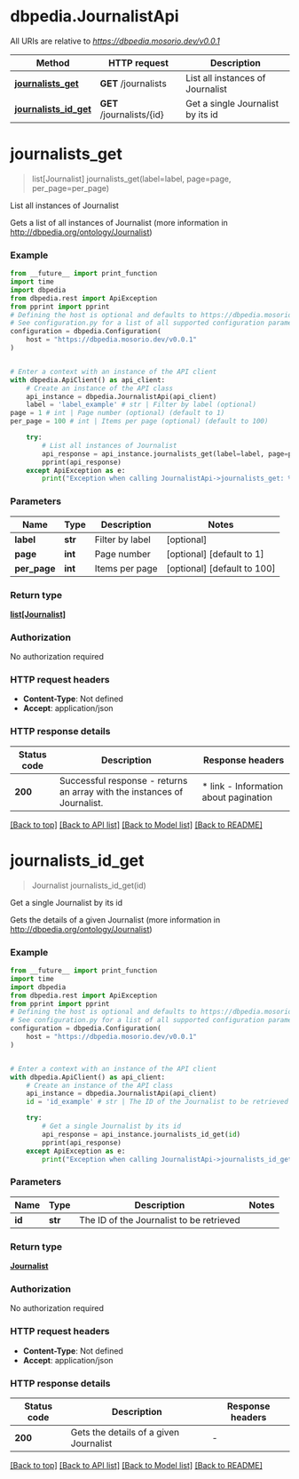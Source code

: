 # dbpedia.JournalistApi

All URIs are relative to *https://dbpedia.mosorio.dev/v0.0.1*

Method | HTTP request | Description
------------- | ------------- | -------------
[**journalists_get**](JournalistApi.md#journalists_get) | **GET** /journalists | List all instances of Journalist
[**journalists_id_get**](JournalistApi.md#journalists_id_get) | **GET** /journalists/{id} | Get a single Journalist by its id


# **journalists_get**
> list[Journalist] journalists_get(label=label, page=page, per_page=per_page)

List all instances of Journalist

Gets a list of all instances of Journalist (more information in http://dbpedia.org/ontology/Journalist)

### Example

```python
from __future__ import print_function
import time
import dbpedia
from dbpedia.rest import ApiException
from pprint import pprint
# Defining the host is optional and defaults to https://dbpedia.mosorio.dev/v0.0.1
# See configuration.py for a list of all supported configuration parameters.
configuration = dbpedia.Configuration(
    host = "https://dbpedia.mosorio.dev/v0.0.1"
)


# Enter a context with an instance of the API client
with dbpedia.ApiClient() as api_client:
    # Create an instance of the API class
    api_instance = dbpedia.JournalistApi(api_client)
    label = 'label_example' # str | Filter by label (optional)
page = 1 # int | Page number (optional) (default to 1)
per_page = 100 # int | Items per page (optional) (default to 100)

    try:
        # List all instances of Journalist
        api_response = api_instance.journalists_get(label=label, page=page, per_page=per_page)
        pprint(api_response)
    except ApiException as e:
        print("Exception when calling JournalistApi->journalists_get: %s\n" % e)
```

### Parameters

Name | Type | Description  | Notes
------------- | ------------- | ------------- | -------------
 **label** | **str**| Filter by label | [optional] 
 **page** | **int**| Page number | [optional] [default to 1]
 **per_page** | **int**| Items per page | [optional] [default to 100]

### Return type

[**list[Journalist]**](Journalist.md)

### Authorization

No authorization required

### HTTP request headers

 - **Content-Type**: Not defined
 - **Accept**: application/json

### HTTP response details
| Status code | Description | Response headers |
|-------------|-------------|------------------|
**200** | Successful response - returns an array with the instances of Journalist. |  * link - Information about pagination <br>  |

[[Back to top]](#) [[Back to API list]](../README.md#documentation-for-api-endpoints) [[Back to Model list]](../README.md#documentation-for-models) [[Back to README]](../README.md)

# **journalists_id_get**
> Journalist journalists_id_get(id)

Get a single Journalist by its id

Gets the details of a given Journalist (more information in http://dbpedia.org/ontology/Journalist)

### Example

```python
from __future__ import print_function
import time
import dbpedia
from dbpedia.rest import ApiException
from pprint import pprint
# Defining the host is optional and defaults to https://dbpedia.mosorio.dev/v0.0.1
# See configuration.py for a list of all supported configuration parameters.
configuration = dbpedia.Configuration(
    host = "https://dbpedia.mosorio.dev/v0.0.1"
)


# Enter a context with an instance of the API client
with dbpedia.ApiClient() as api_client:
    # Create an instance of the API class
    api_instance = dbpedia.JournalistApi(api_client)
    id = 'id_example' # str | The ID of the Journalist to be retrieved

    try:
        # Get a single Journalist by its id
        api_response = api_instance.journalists_id_get(id)
        pprint(api_response)
    except ApiException as e:
        print("Exception when calling JournalistApi->journalists_id_get: %s\n" % e)
```

### Parameters

Name | Type | Description  | Notes
------------- | ------------- | ------------- | -------------
 **id** | **str**| The ID of the Journalist to be retrieved | 

### Return type

[**Journalist**](Journalist.md)

### Authorization

No authorization required

### HTTP request headers

 - **Content-Type**: Not defined
 - **Accept**: application/json

### HTTP response details
| Status code | Description | Response headers |
|-------------|-------------|------------------|
**200** | Gets the details of a given Journalist |  -  |

[[Back to top]](#) [[Back to API list]](../README.md#documentation-for-api-endpoints) [[Back to Model list]](../README.md#documentation-for-models) [[Back to README]](../README.md)

